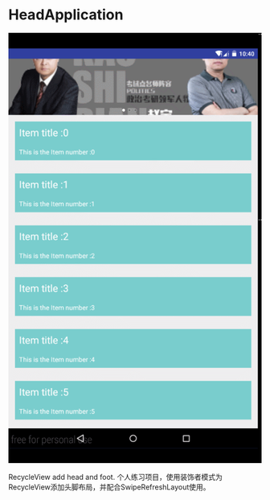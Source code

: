 # HeadApplication

![image](https://github.com/viewpager/HeadApplication/blob/master/app/src/main/res/mipmap-hdpi/GIF.gif)


RecycleView add head and foot.
个人练习项目，使用装饰者模式为RecycleView添加头脚布局，并配合SwipeRefreshLayout使用。
